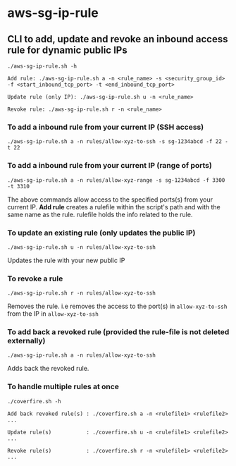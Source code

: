 # aws-sg-ip-rule
## CLI to add, update and revoke an inbound access rule for dynamic public IPs
```
./aws-sg-ip-rule.sh -h

Add rule: ./aws-sg-ip-rule.sh a -n <rule_name> -s <security_group_id> -f <start_inbound_tcp_port> -t <end_inbound_tcp_port>

Update rule (only IP): ./aws-sg-ip-rule.sh u -n <rule_name>

Revoke rule: ./aws-sg-ip-rule.sh r -n <rule_name>
```

### To add a inbound rule from your current IP (SSH access)
```
./aws-sg-ip-rule.sh a -n rules/allow-xyz-to-ssh -s sg-1234abcd -f 22 -t 22
```

### To add a inbound rule from your current IP (range of ports)
```
./aws-sg-ip-rule.sh a -n rules/allow-xyz-range -s sg-1234abcd -f 3300 -t 3310
```

The above commands allow access to the specified ports(s) from your current IP.
**Add rule** creates a rulefile within the script's path and with the same name as the rule.
rulefile holds the info related to the rule. 


### To update an existing rule (only updates the public IP)
```
./aws-sg-ip-rule.sh u -n rules/allow-xyz-to-ssh
```

Updates the rule with your new public IP


### To revoke a rule
```
./aws-sg-ip-rule.sh r -n rules/allow-xyz-to-ssh
```

Removes the rule. i.e removes the access to the port(s) in ```allow-xyz-to-ssh``` from the IP in ```allow-xyz-to-ssh```


### To add back a revoked rule (provided the rule-file is not deleted externally)
```
./aws-sg-ip-rule.sh a -n rules/allow-xyz-to-ssh
```

Adds back the revoked rule.


### To handle multiple rules at once
```
./coverfire.sh -h

Add back revoked rule(s) : ./coverfire.sh a -n <rulefile1> <rulefile2> ...

Update rule(s)           : ./coverfire.sh u -n <rulefile1> <rulefile2> ...

Revoke rule(s)           : ./coverfire.sh r -n <rulefile1> <rulefile2> ...
```



